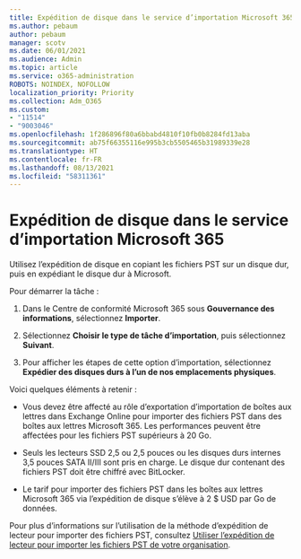 ```yaml
---
title: Expédition de disque dans le service d’importation Microsoft 365
ms.author: pebaum
author: pebaum
manager: scotv
ms.date: 06/01/2021
ms.audience: Admin
ms.topic: article
ms.service: o365-administration
ROBOTS: NOINDEX, NOFOLLOW
localization_priority: Priority
ms.collection: Adm_O365
ms.custom:
- "11514"
- "9003046"
ms.openlocfilehash: 1f286896f80a6bbabd4810f10fb0b8284fd13aba
ms.sourcegitcommit: ab75f66355116e995b3cb5505465b31989339e28
ms.translationtype: HT
ms.contentlocale: fr-FR
ms.lasthandoff: 08/13/2021
ms.locfileid: "58311361"
---
```

# <a name="drive-shipping-in-the-microsoft-365-import-service"></a>Expédition de disque dans le service d’importation Microsoft 365

Utilisez l’expédition de disque en copiant les fichiers PST sur un disque dur, puis en expédiant le disque dur à Microsoft.

Pour démarrer la tâche :

1. Dans le Centre de conformité Microsoft 365 sous **Gouvernance des informations**, sélectionnez **Importer**.

1. Sélectionnez **Choisir le type de tâche d’importation**, puis sélectionnez **Suivant**.

1. Pour afficher les étapes de cette option d’importation, sélectionnez **Expédier des disques durs à l’un de nos emplacements physiques**.

Voici quelques éléments à retenir :

- Vous devez être affecté au rôle d’exportation d’importation de boîtes aux lettres dans Exchange Online pour importer des fichiers PST dans des boîtes aux lettres Microsoft 365. Les performances peuvent être affectées pour les fichiers PST supérieurs à 20 Go.

- Seuls les lecteurs SSD 2,5 ou 2,5 pouces ou les disques durs internes 3,5 pouces SATA II/III sont pris en charge.
Le disque dur contenant des fichiers PST doit être chiffré avec BitLocker.

- Le tarif pour importer des fichiers PST dans les boîtes aux lettres Microsoft 365 via l’expédition de disque s’élève à 2 $ USD par Go de données.

Pour plus d’informations sur l’utilisation de la méthode d’expédition de lecteur pour importer des fichiers PST, consultez [Utiliser l’expédition de lecteur pour importer les fichiers PST de votre organisation](https://docs.microsoft.com/microsoft-365/compliance/use-drive-shipping-to-import-pst-files-to-office-365).